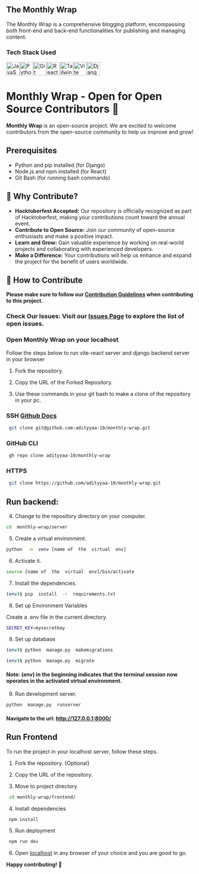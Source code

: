 ## The Monthly Wrap

The Monthly Wrap is a comprehensive blogging platform, encompassing both front-end and back-end functionalities for publishing and managing content.

### Tech Stack Used

<a  href="https://developer.mozilla.org/en-US/docs/Web/JavaScript"  target="_blank"  rel="noreferrer"><img  src="https://raw.githubusercontent.com/danielcranney/readme-generator/main/public/icons/skills/javascript-colored.svg"  width="36"  height="36"  alt="JavaScript" /></a><a  href="https://www.python.org/"  target="_blank"  rel="noreferrer"><img  src="https://raw.githubusercontent.com/danielcranney/readme-generator/main/public/icons/skills/python-colored.svg"  width="36"  height="36"  alt="Python" /></a><a  href="https://git-scm.com/"  target="_blank"  rel="noreferrer"><img  src="https://raw.githubusercontent.com/danielcranney/readme-generator/main/public/icons/skills/git-colored.svg"  width="36"  height="36"  alt="Git" /></a><a  href="https://reactjs.org/"  target="_blank"  rel="noreferrer"><img  src="https://raw.githubusercontent.com/danielcranney/readme-generator/main/public/icons/skills/react-colored.svg"  width="36"  height="36"  alt="React" /></a><a  href="https://tailwindcss.com/"  target="_blank"  rel="noreferrer"><img  src="https://raw.githubusercontent.com/danielcranney/readme-generator/main/public/icons/skills/tailwindcss-colored.svg"  width="36"  height="36"  alt="TailwindCSS" /></a><a  href="https://vitejs.dev/"  target="_blank"  rel="noreferrer"><img  src="https://raw.githubusercontent.com/danielcranney/readme-generator/main/public/icons/skills/vite-colored.svg"  width="36"  height="36"  alt="Vite" /></a><a  href="https://www.djangoproject.com/"  target="_blank"  rel="noreferrer"><img  src="https://raw.githubusercontent.com/danielcranney/readme-generator/main/public/icons/skills/django-colored.svg"  width="36"  height="36"  alt="Django" /></a>


# Monthly Wrap - Open for Open Source Contributors 🚀

**Monthly Wrap** is an open-source project. We are excited to welcome contributors from the open-source community to help us improve and grow!

## Prerequisites

- Python and pip installed (for Django)
- Node.js and npm installed (for React)
- Git Bash (for running bash commands)

## 🌟 Why Contribute?

- **Hacktoberfest Accepted:** Our repository is officially recognized as part of Hacktoberfest, making your contributions count toward the annual event.
- **Contribute to Open Source:** Join our community of open-source enthusiasts and make a positive impact.
- **Learn and Grow:** Gain valuable experience by working on real-world projects and collaborating with experienced developers.
- **Make a Difference:** Your contributions will help us enhance and expand the project for the benefit of users worldwide.

## 📌 How to Contribute

**Please make sure to follow our [Contribution Guidelines](CONTRIBUTION.md) when contributing to this project.**

### **Check Our Issues**: Visit our [Issues Page](https://github.com/adityyaa-10/monthly-wrap/issues) to explore the list of open issues.

### Open Monthly Wrap on your localhost

Follow the steps below to run vite-react server and django backend server in your browser

1. Fork the repository.

2. Copy the URL of the Forked Repository.

3. Use these commands in your git bash to make a clone of the repository in your pc.

### SSH [Github Docs](https://docs.github.com/en/authentication/connecting-to-github-with-ssh)

```bash
 git clone git@github.com:adityyaa-10/monthly-wrap.git
```

### GitHub CLI

```bash
 gh repo clone adityyaa-10/monthly-wrap
```

### HTTPS

```bash
 git clone https://github.com/adityyaa-10/monthly-wrap.git
```
## Run backend:

4. Change to the repository directory on your computer.

```sh
cd  monthly-wrap/server
```

5. Create a virtual environment.

```sh
python  -m  venv [name of  the  virtual  env]
```

6. Activate it.

```sh
source [name of  the  virtual  env]/bin/activate
```

7. Install the dependencies.

```sh
(env)$ pip  install  -r  requirements.txt
```
8. Set up Environment Variables

Create a .env file in the current directory.

```sh
SECRET_KEY=mysecretkey

```

9. Set up database

```bash
(env)$ python  manage.py  makemigrations
```

```bash
(env)$ python  manage.py  migrate
```

#### Note: (env) in the beginning indicates that the terminal session now operates in the activated virtual environment.

9. Run development server.

```sh
python  manage.py  runserver
```

#### Navigate to the url: http://127.0.0.1:8000/

## Run Frontend

To run the project in your localhost server, follow these steps.

1. Fork the repository. {Optional}
2. Copy the URL of the repository.

3. Move to project directory

```bash
 cd monthly-wrap/frontend/

```

4. Install dependencies

```bash
 npm install
```

5. Run deployment

```bash
 npm run dev
```

6. Open [localhost](https://localhost:5173) in any browser of your choice and you are good to go.

**Happy contributing! 🚀**
